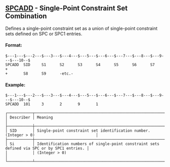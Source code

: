 ## [SPCADD](https://nexus.hexagon.com/documentationcenter/bundle/MSC_Nastran_2022.4/page/Nastran_Combined_Book/qrg/bulkqrs/TOC.SPCADD.xhtml) - Single-Point Constraint Set Combination

Defines a single-point constraint set as a union of single-point constraint sets defined on SPC or SPC1 entries.

#### Format:

```nastran
$---1---$---2---$---3---$---4---$---5---$---6---$---7---$---8---$---9---$---10--$
SPCADD  SID     S1      S2      S3      S4      S5      S6      S7      +       
+       S8      S9      -etc.-                                                  
```

#### Example:

```nastran
$---1---$---2---$---3---$---4---$---5---$---6---$---7---$---8---$---9---$---10--$
SPCADD  101     3       2       9       1                                       
```

```text
┌───────────┬────────────────────────────────────────────────────────────────────────────────────────────┐
│ Describer │ Meaning                                                                                    │
├───────────┼────────────────────────────────────────────────────────────────────────────────────────────┤
│ SID       │ Single-point constraint set identification number. (Integer > 0)                           │
├───────────┼────────────────────────────────────────────────────────────────────────────────────────────┤
│ Si        │ Identification numbers of single-point constraint sets defined via SPC or by SPC1 entries. │
│           │ (Integer > 0)                                                                              │
└───────────┴────────────────────────────────────────────────────────────────────────────────────────────┘
```
